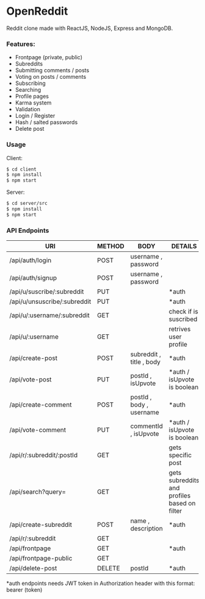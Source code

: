 # OpenReddit

Reddit clone made with ReactJS, NodeJS, Express and MongoDB.

### Features:
* Frontpage (private, public)
* Subreddits
* Submitting comments / posts 
* Voting on posts / comments
* Subscribing
* Searching
* Profile pages
* Karma system
* Validation
* Login / Register
* Hash / salted passwords
* Delete post


### Usage
Client:
```sh
$ cd client
$ npm install 
$ npm start
```
Server:
```sh
$ cd server/src
$ npm install
$ npm start
```

### API Endpoints

| URl | METHOD | BODY| DETAILS  |
| ------ | ------ | ------|------|
| /api/auth/login | POST | username , password | |
| /api/auth/signup | POST |username , password | |
| /api/u/suscribe/:subreddit | PUT | | *auth|
| /api/u/unsuscribe/:subreddit | PUT || *auth|
| /api/u/:username/:subreddit | GET || check if is suscribed|
| /api/u/:username | GET || retrives user profile|
| /api/create-post | POST |subreddit , title , body| *auth|
| /api/vote-post | PUT |postId , isUpvote|*auth / isUpvote is boolean |
| /api/create-comment | POST |postId , body , username| *auth|
| /api/vote-comment | PUT |commentId ,  isUpvote| *auth / isUpvote is boolean|
| /api/r/:subreddit/:postId | GET || gets specific post |
| /api/search?query= | GET || gets subreddits and profiles based on filter |
| /api/create-subreddit | POST |name , description|  *auth |
| /api/r/:subreddit | GET || |
| /api/frontpage | GET || *auth|
| /api/frontpage-public | GET || |
| /api/delete-post | DELETE |postId|*auth |

 *auth endpoints needs JWT token in Authorization header with this format: bearer (token) 